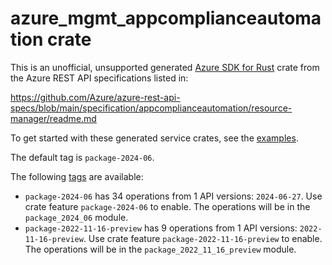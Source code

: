# azure_mgmt_appcomplianceautomation crate

This is an unofficial, unsupported generated [Azure SDK for Rust](https://github.com/Azure/azure-sdk-for-rust/tree/legacy) crate from the Azure REST API specifications listed in:

https://github.com/Azure/azure-rest-api-specs/blob/main/specification/appcomplianceautomation/resource-manager/readme.md

To get started with these generated service crates, see the [examples](https://github.com/Azure/azure-sdk-for-rust/blob/legacy/services/README.md#examples).

The default tag is `package-2024-06`.

The following [tags](https://github.com/Azure/azure-sdk-for-rust/blob/legacy/services/tags.md) are available:

- `package-2024-06` has 34 operations from 1 API versions: `2024-06-27`. Use crate feature `package-2024-06` to enable. The operations will be in the `package_2024_06` module.
- `package-2022-11-16-preview` has 9 operations from 1 API versions: `2022-11-16-preview`. Use crate feature `package-2022-11-16-preview` to enable. The operations will be in the `package_2022_11_16_preview` module.